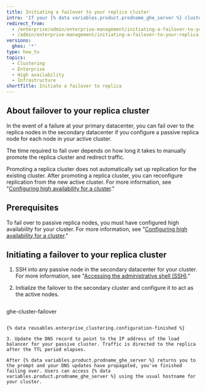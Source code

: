 ```yaml
---
title: Initiating a failover to your replica cluster
intro: 'If your {% data variables.product.prodname_ghe_server %} cluster fails, you can fail over to the passive replica .'
redirect_from:
  - /enterprise/admin/enterprise-management/initiating-a-failover-to-your-replica-cluster
  - /admin/enterprise-management/initiating-a-failover-to-your-replica-cluster
versions:
  ghes: '*'
type: how_to
topics:
  - Clustering
  - Enterprise
  - High availability
  - Infrastructure
shortTitle: Initiate a failover to replica
---
```

## About failover to your replica cluster

In the event of a failure at your primary datacenter, you can fail over to the replica nodes in the secondary datacenter if you configure a passive replica node for each node in your active cluster.

The time required to fail over depends on how long it takes to manually promote the replica cluster and redirect traffic.

Promoting a replica cluster does not automatically set up replication for the existing cluster. After promoting a replica cluster, you can reconfigure replication from the new active cluster. For more information, see "[Configuring high availability for a cluster](/enterprise/admin/enterprise-management/configuring-high-availability-replication-for-a-cluster#reconfiguring-high-availability-replication-after-a-failover)."

## Prerequisites

To fail over to passive replica nodes, you must have configured high availability for your cluster. For more information, see "[Configuring high availability for a cluster](/enterprise/admin/enterprise-management/configuring-high-availability-replication-for-a-cluster)."

## Initiating a failover to your replica cluster

1. SSH into any passive node in the secondary datacenter for your cluster. For more information, see "[Accessing the administrative shell (SSH)](/enterprise/admin/configuration/accessing-the-administrative-shell-ssh#enabling-access-to-the-administrative-shell-via-ssh)."

2. Initialize the failover to the secondary cluster and configure it to act as the active nodes.

    ```shell
  ghe-cluster-failover
  ```

{% data reusables.enterprise_clustering.configuration-finished %}

3. Update the DNS record to point to the IP address of the load balancer for your passive cluster. Traffic is directed to the replica after the TTL period elapses.

After {% data variables.product.prodname_ghe_server %} returns you to the prompt and your DNS updates have propagated, you've finished failing over. Users can access {% data variables.product.prodname_ghe_server %} using the usual hostname for your cluster.

